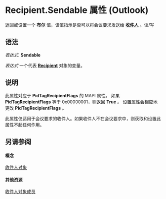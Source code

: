 
# Recipient.Sendable 属性 (Outlook)

返回或设置一个 **布尔** 值，该值指示是否可以将会议要求发送给 **[收件人](8cee4d79-ec55-52a4-710b-6456944ca86d.md)** 。读/写


## 语法

 _表达式_. **Sendable**

 _表达式_ 一个代表 **[Recipient](8cee4d79-ec55-52a4-710b-6456944ca86d.md)** 对象的变量。


## 说明

此属性对应于 **PidTagRecipientFlags** 的 MAPI 属性。 如果 **PidTagRecipientFlags** 等于 0x00000001，则返回 **True** 。 设置属性会相应地更改 **PidTagRecipientFlags** 。

此属性仅适用于会议要求的收件人。如果收件人不在会议要求中，则获取和设置此属性不起任何作用。


## 另请参阅


#### 概念


[收件人对象](8cee4d79-ec55-52a4-710b-6456944ca86d.md)
#### 其他资源


[收件人对象成员](70e34018-95de-7fcf-1331-9be61a8675a2.md)